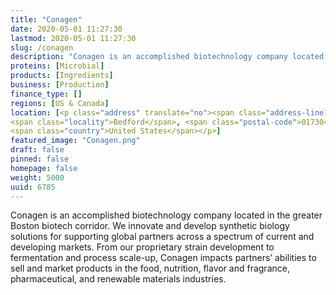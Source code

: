 ```yaml
---
title: "Conagen"
date: 2020-05-01 11:27:30
lastmod: 2020-05-01 11:27:30
slug: /conagen
description: "Conagen is an accomplished biotechnology company located in the greater Boston biotech corridor. We innovate and develop synthetic biology solutions for supporting global partners across a spectrum of current and developing markets. From our proprietary strain development to fermentation and process scale-up, Conagen impacts partners’ abilities to sell and market products in the food, nutrition, flavor and fragrance, pharmaceutical, and renewable materials industries."
proteins: [Microbial]
products: [Ingredients]
business: [Production]
finance_type: []
regions: [US & Canada]
location: [<p class="address" translate="no"><span class="address-line1">Deangelo Drive</span><br>
<span class="locality">Bedford</span>, <span class="postal-code">01730</span><br>
<span class="country">United States</span></p>]
featured_image: "Conagen.png"
draft: false
pinned: false
homepage: false
weight: 5000
uuid: 6785
---
```

<p>Conagen is an accomplished biotechnology company located in the greater Boston biotech corridor. We innovate and develop synthetic biology solutions for supporting global partners across a spectrum of current and developing markets. From our proprietary strain development to fermentation and process scale-up, Conagen impacts partners’ abilities to sell and market products in the food, nutrition, flavor and fragrance, pharmaceutical, and renewable materials industries.</p>
